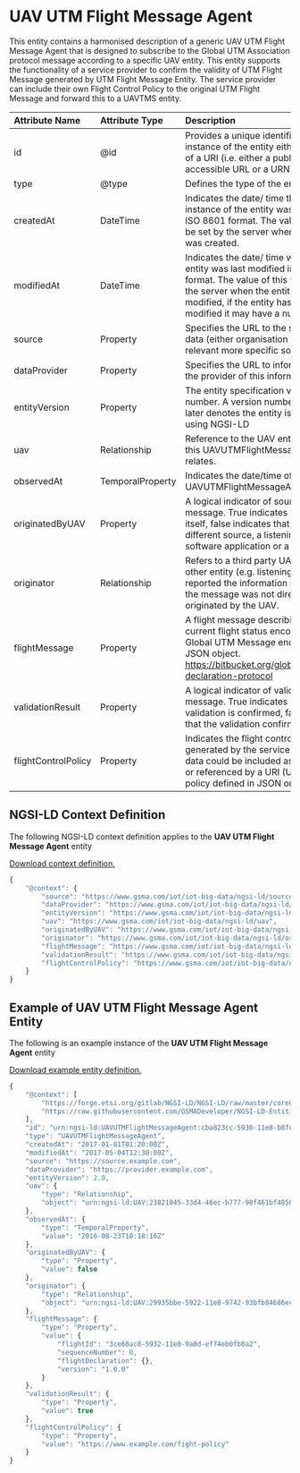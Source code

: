# UAV UTM Flight Message Agent
This entity contains a harmonised description of a generic UAV UTM Flight Message Agent that is designed to subscribe to the Global UTM Association protocol message according to a specific UAV entity. This entity supports the functionality of a service provider to confirm the validity of UTM Flight Message generated by UTM Flight Message Entity. The service provider can include their own Flight Control Policy to the original UTM Flight Message and forward this to a UAVTMS entity.

| Attribute Name | Attribute Type | Description | Constraint |
|:--- |:--- |:--- |:---:|
| id | @id | Provides a unique identifier for an instance of the entity either in the form of a URI (i.e. either a publicly accessible URL or a URN). | Mandatory |
| type | @type | Defines the type of the entity. | Mandatory |
| createdAt | DateTime | Indicates the date/ time that the instance of the entity was created in ISO 8601 format. The value of this will be set by the server when the entity was created. | Mandatory |
| modifiedAt | DateTime | Indicates the date/ time when the entity was last modified in ISO 8601 format. The value of this will be set by the server when the entity was modified, if the entity has not been modified it may have a null value. | Optional |
| source | Property | Specifies the URL to the source of this data (either organisation or where relevant more specific source) | Recommended |
| dataProvider | Property | Specifies the URL to information about the provider of this information | Recommended |
| entityVersion | Property | The entity specification version as a number. A version number of 2.0 or later denotes the entity is represented using NGSI-LD | Recommended |
| uav | Relationship | Reference to the UAV entity to which this UAVUTMFlightMessageAgent relates. | Mandatory |
| observedAt | TemporalProperty | Indicates the date/time of the UAVUTMFlightMessageAgent record. | Mandatory |
| originatedByUAV | Property | A logical indicator of source of the message. True indicates it is the UAV itself, false indicates that it is a different source, a listening station software application or a different UAV. | Mandatory |
| originator | Relationship | Refers to a third party UAV instance or other entity (e.g. listening station) that reported the information in the case the message was not directly originated by the UAV. | Recommended |
| flightMessage | Property | A flight message describing the current flight status encoded as a Global UTM Message encoded as a JSON object. https://bitbucket.org/global_utm/flight-declaration-protocol | Mandatory |
| validationResult | Property | A logical indicator of validation of the message. True indicates it is the validation is confirmed, false indicates that the validation confirmation fails. | Mandatory |
| flightControlPolicy | Property | Indicates the flight control policy generated by the service provider. This data could be included as a text value or referenced by a URI (URL/URN) to a policy defined in JSON or XML format. | Recommended |

## NGSI-LD Context Definition
The following NGSI-LD context definition applies to the **UAV UTM Flight Message Agent** entity

[Download context definition.](../examples/UAV-UTM-Flight-Message-Agent-context.jsonld)

```JavaScript
{
    "@context": {
        "source": "https://www.gsma.com/iot/iot-big-data/ngsi-ld/source",
        "dataProvider": "https://www.gsma.com/iot/iot-big-data/ngsi-ld/dataprovider",
        "entityVersion": "https://www.gsma.com/iot/iot-big-data/ngsi-ld/entityversion",
        "uav": "https://www.gsma.com/iot/iot-big-data/ngsi-ld/uav",
        "originatedByUAV": "https://www.gsma.com/iot/iot-big-data/ngsi-ld/originatedbyuav",
        "originator": "https://www.gsma.com/iot/iot-big-data/ngsi-ld/originator",
        "flightMessage": "https://www.gsma.com/iot/iot-big-data/ngsi-ld/flightmessage",
        "validationResult": "https://www.gsma.com/iot/iot-big-data/ngsi-ld/validationresult",
        "flightControlPolicy": "https://www.gsma.com/iot/iot-big-data/ngsi-ld/flightcontrolpolicy"
    }
}
```
## Example of UAV UTM Flight Message Agent Entity
The following is an example instance of the **UAV UTM Flight Message Agent** entity

[Download example entity definition.](../examples/UAV-UTM-Flight-Message-Agent.jsonld)

```JavaScript
{
    "@context": [
        "https://forge.etsi.org/gitlab/NGSI-LD/NGSI-LD/raw/master/coreContext/ngsi-ld-core-context.json",
        "https://raw.githubusercontent.com/GSMADeveloper/NGSI-LD-Entities/master/examples/UAV-UTM-Flight-Message-Agent-context.jsonld"
    ],
    "id": "urn:ngsi-ld:UAVUTMFlightMessageAgent:cba823cc-5930-11e8-b8fe-d7c79082c9c7",
    "type": "UAVUTMFlightMessageAgent",
    "createdAt": "2017-01-01T01:20:00Z",
    "modifiedAt": "2017-05-04T12:30:00Z",
    "source": "https://source.example.com",
    "dataProvider": "https://provider.example.com",
    "entityVersion": 2.0,
    "uav": {
        "type": "Relationship",
        "object": "urn:ngsi-ld:UAV:23821045-33d4-46ec-b777-98f461bf4856"
    },
    "observedAt": {
        "type": "TemporalProperty",
        "value": "2016-08-23T10:18:16Z"
    },
    "originatedByUAV": {
        "type": "Property",
        "value": false
    },
    "originator": {
        "type": "Relationship",
        "object": "urn:ngsi-ld:UAV:29935bbe-5922-11e8-9742-93bfb84686ec"
    },
    "flightMessage": {
        "type": "Property",
        "value": {
            "flightId": "3ce68ac8-5932-11e8-9a8d-ef74eb0fb0a2",
            "sequenceNumber": 0,
            "flightDeclaration": {},
            "version": "1.0.0"
        }
    },
    "validationResult": {
        "type": "Property",
        "value": true
    },
    "flightControlPolicy": {
        "type": "Property",
        "value": "https://www.example.com/fight-policy"
    }
}
```
